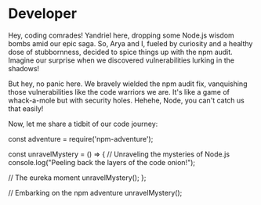 # Developer
Hey, coding comrades! Yandriel here, dropping some Node.js wisdom bombs amid our epic saga. So, Arya and I, fueled by curiosity and a healthy dose of stubbornness, decided to spice things up with the npm audit. Imagine our surprise when we discovered vulnerabilities lurking in the shadows!

But hey, no panic here. We bravely wielded the npm audit fix, vanquishing those vulnerabilities like the code warriors we are. It's like a game of whack-a-mole but with security holes. Hehehe, Node, you can't catch us that easily!

Now, let me share a tidbit of our code journey:

const adventure = require('npm-adventure');

const unravelMystery = () => {
  // Unraveling the mysteries of Node.js
  console.log("Peeling back the layers of the code onion!");

  // The eureka moment
  unravelMystery();
};

// Embarking on the npm adventure
unravelMystery();
